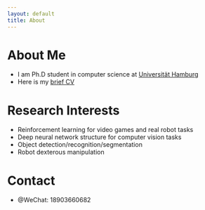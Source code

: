 ```yaml
---
layout: default
title: About
---
```

# About Me
- I am Ph.D student in computer science at [Universität Hamburg](https://tams.informatik.uni-hamburg.de/people/cong/)
- Here is my [brief CV](data/LinCong_CV.pdf)

# Research Interests
- Reinforcement learning for video games and real robot tasks
- Deep neural network structure for computer vision tasks
- Object detection/recognition/segmentation
- Robot dexterous manipulation

# Contact
<ul class="contacts">
				<li>@WeChat: 18903660682</li>
</ul>
